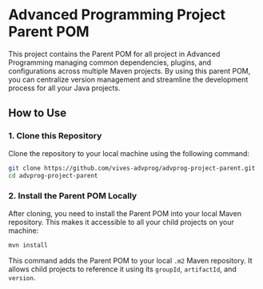 # Advanced Programming Project Parent POM

This project contains the Parent POM for all project in Advanced Programming managing common dependencies, plugins, and configurations across multiple Maven projects. 
By using this parent POM, you can centralize version management and streamline the development process for all your Java projects.

## How to Use

### 1. Clone this Repository

Clone the repository to your local machine using the following command:

```bash
git clone https://github.com/vives-advprog/advprog-project-parent.git
cd advprog-project-parent
```

### 2. Install the Parent POM Locally
After cloning, you need to install the Parent POM into your local Maven repository. This makes it accessible to all your child projects on your machine:
    
```bash 
mvn install
```
This command adds the Parent POM to your local `.m2` Maven repository. It allows child projects to reference it using its `groupId`, `artifactId`, and `version`.





